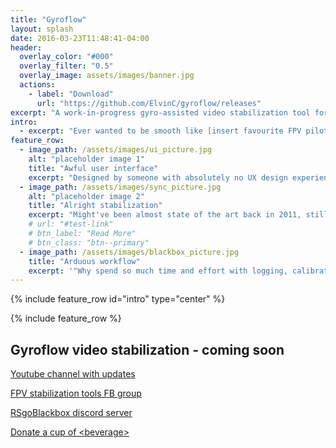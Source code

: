 ```yaml
---
title: "Gyroflow"
layout: splash
date: 2016-03-23T11:48:41-04:00
header:
  overlay_color: "#000"
  overlay_filter: "0.5"
  overlay_image: assets/images/banner.jpg
  actions:
    - label: "Download"
      url: "https://github.com/ElvinC/gyroflow/releases"
excerpt: "A work-in-progress gyro-assisted video stabilization tool for aerial videography and stuff"
intro: 
  - excerpt: "Ever wanted to be smooth like [insert favourite FPV pilot] without the skills or budget? This tool probably won't do that, but it might do something..."
feature_row:
  - image_path: /assets/images/ui_picture.jpg
    alt: "placeholder image 1"
    title: "Awful user interface"
    excerpt: "Designed by someone with absolutely no UX design experience. Maybe it's awful, maybe it isn't, idk."
  - image_path: /assets/images/sync_picture.jpg
    alt: "placeholder image 2"
    title: "Alright stabilization"
    excerpt: "Might've been almost state of the art back in 2011, still way behind other (commercial) implementations"
    # url: "#test-link"
    # btn_label: "Read More"
    # btn_class: "btn--primary"
  - image_path: /assets/images/blackbox_picture.jpg
    title: "Arduous workflow"
    excerpt: '"Why spend so much time and effort with logging, calibration, and messing around with sync when I can just run it through warp stabilizer?"'
---
```



{% include feature_row id="intro" type="center" %}

{% include feature_row %}

## Gyroflow video stabilization - coming soon


[Youtube channel with updates](https://www.youtube.com/channel/UCr0Hh-AUc4CU-36yTjx-lTA)

[FPV stabilization tools FB group](https://www.facebook.com/groups/fpvtools)

[RSgoBlackbox discord server](https://discord.gg/6Yk2dJQv)

[Donate a cup of \<beverage\>](http://paypal.me/chenelvin)